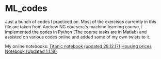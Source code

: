 # ML_codes
Just a bunch of codes I practiced on.
Most of the exercises currently in this file are taken from Andrew NG coursera's machine learning course.
I implemented the codes in Python (The course tasks are in Matlab) and assisted on various codes online and added some of my own twists to it.


My online notebooks:
<a href="http://nbviewer.jupyter.org/gist/Z30G0D/62196e42a52fb43902a0961f0686a251">Titanic notebook (updated 28.12.17)</a>
<a href="http://nbviewer.jupyter.org/gist/Z30G0D/46acd6dd022a653e7ce7c65466e9d959">Housing prices Notebook (Updated 1.1.18)</a>

